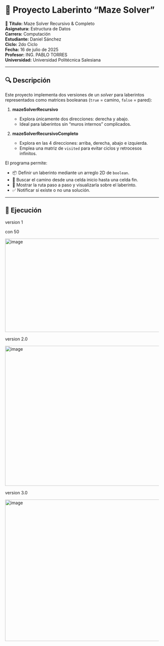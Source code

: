 # 🔎 Proyecto Laberinto “Maze Solver”

📌 **Título:** Maze Solver Recursivo & Completo  
**Asignatura:** Estructura de Datos  
**Carrera:** Computación  
**Estudiante:** Daniel Sánchez  
**Ciclo:** 2do Ciclo  
**Fecha:** 16 de julio de 2025  
**Profesor:** ING. PABLO TORRES  
**Universidad:** Universidad Politécnica Salesiana  

---

## 🔍 Descripción
Este proyecto implementa dos versiones de un _solver_ para laberintos representados como matrices booleanas (`true` = camino, `false` = pared):

1. **mazeSolverRecursivo**  
   - Explora únicamente dos direcciones: derecha y abajo.  
   - Ideal para laberintos sin “muros internos” complicados.

2. **mazeSolverRecursivoCompleto**  
   - Explora en las 4 direcciones: arriba, derecha, abajo e izquierda.  
   - Emplea una matriz de `visited` para evitar ciclos y retrocesos infinitos.  

El programa permite:  
- 📦 Definir un laberinto mediante un arreglo 2D de `boolean`.  
- 🔎 Buscar el camino desde una celda inicio hasta una celda fin.  
- 🧠 Mostrar la ruta paso a paso y visualizarla sobre el laberinto.  
- ✅ Notificar si existe o no una solución.


---

## 🚀 Ejecución

version 1

con 50

<img width="1640" height="306" alt="image" src="https://github.com/user-attachments/assets/1dfd9863-190c-4a5d-b7ac-b9a460cfccc0" />

version 2.0

<img width="1641" height="458" alt="image" src="https://github.com/user-attachments/assets/2c8d385e-4054-4726-ab7e-cb81a77b774f" />

version 3.0

<img width="1857" height="463" alt="image" src="https://github.com/user-attachments/assets/87d5e592-1060-406a-8e67-0e8c8c5cf629" />

